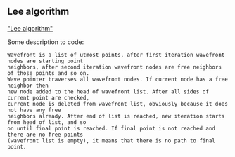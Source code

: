 Lee algorithm
----
 ["Lee algorithm"](https://en.wikipedia.org/wiki/Lee_algorithm)

  Some description to code:

    Wavefront is a list of utmost points, after first iteration wavefront nodes are starting point
    neighbors, after second iteration wavefront nodes are free neighbors of those points and so on.
    Wave pointer traverses all wavefront nodes. If current node has a free neighbor then
    new node added to the head of wavefront list. After all sides of current point are checked,
    current node is deleted from wavefront list, obviously because it does not have any free
    neighbors already. After end of list is reached, new iteration starts from head of list, and so
    on until final point is reached. If final point is not reached and there are no free points
    (wavefront list is empty), it means that there is no path to final point.
  